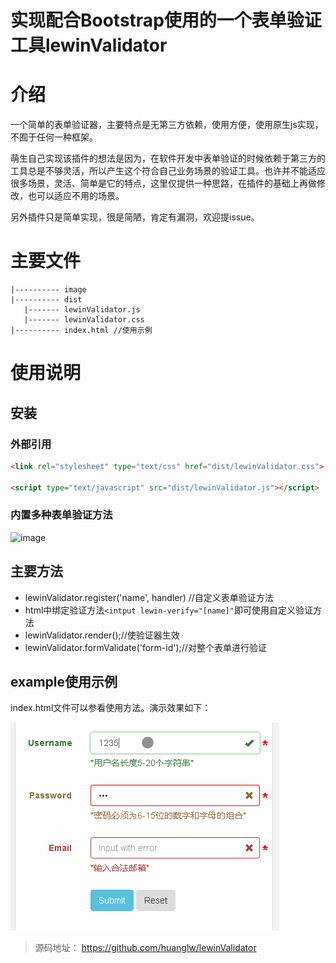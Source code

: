

# 实现配合Bootstrap使用的一个表单验证工具lewinValidator

# 介绍

一个简单的表单验证器，主要特点是无第三方依赖，使用方便，使用原生js实现，不囿于任何一种框架。

萌生自己实现该插件的想法是因为，在软件开发中表单验证的时候依赖于第三方的工具总是不够灵活，所以产生这个符合自己业务场景的验证工具。也许并不能适应很多场景，灵活、简单是它的特点，这里仅提供一种思路，在插件的基础上再做修改，也可以适应不用的场景。

另外插件只是简单实现，很是简陋，肯定有漏洞，欢迎提issue。

# 主要文件
```
|---------- image
|---------- dist
   |------- lewinValidator.js
   |------- lewinValidator.css
|---------- index.html //使用示例
```

# 使用说明
## 安装
### 外部引用

```html
<link rel="stylesheet" type="text/css" href="dist/lewinValidator.css">

<script type="text/javascript" src="dist/lewinValidator.js"></script>
```

### 内置多种表单验证方法

![image](<http://wx4.sinaimg.cn/large/e2054bf8gy1g27vbq0bgaj20r10dq40d.jpg>)

## 主要方法

- lewinValidator.register('name', handler) //自定义表单验证方法
- html中绑定验证方法`<intput lewin-verify="[name]"`即可使用自定义验证方法
- lewinValidator.render();//使验证器生效
- lewinValidator.formValidate('form-id');//对整个表单进行验证


## example使用示例
index.html文件可以参看使用方法。演示效果如下：

![图片发自简书App](<https://raw.githubusercontent.com/huanglw/lewinValidator/master/image/lewinValidator.gif>)

> 源码地址： <https://github.com/huanglw/lewinValidator>

